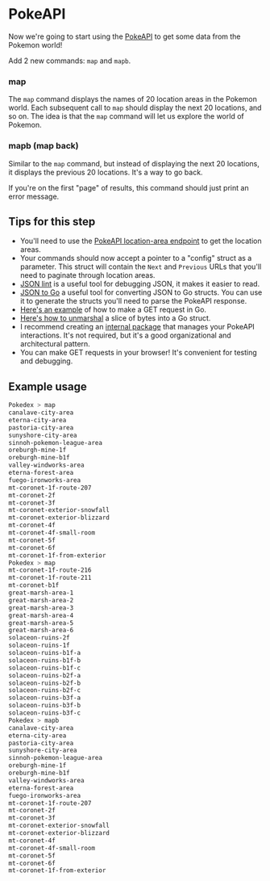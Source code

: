 # PokeAPI

Now we're going to start using the [PokeAPI](https://pokeapi.co/) to get some data from the Pokemon world!

Add 2 new commands: `map` and `mapb`.

### map

The `map` command displays the names of 20 location areas in the Pokemon world. Each subsequent call to `map` should display the next 20 locations, and so on. The idea is that the `map` command will let us explore the world of Pokemon.

### mapb (map back)

Similar to the `map` command, but instead of displaying the next 20 locations, it displays the previous 20 locations. It's a way to go back.

If you're on the first "page" of results, this command should just print an error message.

## Tips for this step

* You'll need to use the [PokeAPI location-area endpoint](https://pokeapi.co/docs/v2#location-areas) to get the location areas.
* Your commands should now accept a pointer to a "config" struct as a parameter. This struct will contain the `Next` and `Previous` URLs that you'll need to paginate through location areas.
* [JSON lint](https://jsonlint.com/) is a useful tool for debugging JSON, it makes it easier to read.
* [JSON to Go](https://mholt.github.io/json-to-go/) a useful tool for converting JSON to Go structs. You can use it to generate the structs you'll need to parse the PokeAPI response.
* [Here's an example](https://pkg.go.dev/net/http#example-Get) of how to make a GET request in Go.
* [Here's how to unmarshal](https://blog.boot.dev/golang/json-golang/#example-unmarshal-json-to-struct-decode) a slice of bytes into a Go struct.
* I recommend creating an [internal package](https://dave.cheney.net/2019/10/06/use-internal-packages-to-reduce-your-public-api-surface) that manages your PokeAPI interactions. It's not required, but it's a good organizational and architectural pattern.
* You can make GET requests in your browser! It's convenient for testing and debugging.

## Example usage

```bash
Pokedex > map
canalave-city-area
eterna-city-area
pastoria-city-area
sunyshore-city-area
sinnoh-pokemon-league-area
oreburgh-mine-1f
oreburgh-mine-b1f
valley-windworks-area
eterna-forest-area
fuego-ironworks-area
mt-coronet-1f-route-207
mt-coronet-2f
mt-coronet-3f
mt-coronet-exterior-snowfall
mt-coronet-exterior-blizzard
mt-coronet-4f
mt-coronet-4f-small-room
mt-coronet-5f
mt-coronet-6f
mt-coronet-1f-from-exterior
Pokedex > map
mt-coronet-1f-route-216
mt-coronet-1f-route-211
mt-coronet-b1f
great-marsh-area-1
great-marsh-area-2
great-marsh-area-3
great-marsh-area-4
great-marsh-area-5
great-marsh-area-6
solaceon-ruins-2f
solaceon-ruins-1f
solaceon-ruins-b1f-a
solaceon-ruins-b1f-b
solaceon-ruins-b1f-c
solaceon-ruins-b2f-a
solaceon-ruins-b2f-b
solaceon-ruins-b2f-c
solaceon-ruins-b3f-a
solaceon-ruins-b3f-b
solaceon-ruins-b3f-c
Pokedex > mapb
canalave-city-area
eterna-city-area
pastoria-city-area
sunyshore-city-area
sinnoh-pokemon-league-area
oreburgh-mine-1f
oreburgh-mine-b1f
valley-windworks-area
eterna-forest-area
fuego-ironworks-area
mt-coronet-1f-route-207
mt-coronet-2f
mt-coronet-3f
mt-coronet-exterior-snowfall
mt-coronet-exterior-blizzard
mt-coronet-4f
mt-coronet-4f-small-room
mt-coronet-5f
mt-coronet-6f
mt-coronet-1f-from-exterior
```
